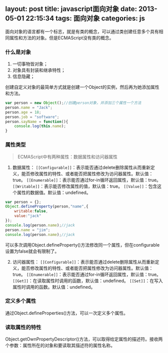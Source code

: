 layout: post
title: javascript面向对象
date: 2013-05-01 22:15:34
tags: 面向对象
categories: js
---
面向对象的语言都有一个标志，就是有类的概念，可以通过类创建任意多个具有相同属性和方法的对象。但是ECMAScript没有类的概念。
<!-- more -->

### 什么是对象
1. 一切事物皆对象；
2. 对象具有封装和继承特性；
3. 信息隐藏；

创建自定义对象的最简单方式就是创建一个Object的实例，然后再为她添加属性和方法。
```javascript
var person = new Object();//创建person对象，并添加三个属性一个方法
person.name = "Jack";
person.age = 18;
person.job = "software";
person.sayName = function(){
	console.log(this.name);
}
```
### 属性类型
> ECMAScript中有两种属性：数据属性和访问器属性 

1. 数据属性：
`[[Configurable]]`：表示能否通过delete删除属性从而重新定义，能否修改属性的特性、或者能否把属性修改为访问器属性。默认值：true。
`[[Enumerable]]`：表示能否通过for-in循环返回属性，默认值：true。
`[[Writable]]`：表示能否修改属性的值，默认值：true。
`[[Value]]`：包含这个属性的数据值。默认值：undefined。
```javascript
var person = {};
Object.defineProperty(person,"name",{
	writable:false,
	value:"jack"
});
console.log(person.name);//jack
person.name = "jim";
console.log(person.name);//jack
```
可以多次调用Object.defineProperty()方法修改同一个属性，但在configurable设置为false就会有限制了。

2. 访问器属性：
`[[Configurable]]`：表示能否通过delete删除属性从而重新定义，能否修改属性的特性、或者能否把属性修改为访问器属性。默认值：true。
`[[Enumerable]]`：表示能否通过for-in循环返回属性，默认值：true。
`[[Get]]`：在读取属性时调用的函数，默认值：undefined。
`[[Set]]`：在写入属性时调用的函数。默认值：undefined。

### 定义多个属性
通过Object.defineProperties()方法，可以一次定义多个属性。

### 读取属性的特性
Object.getOwnPropertyDescriptor()方法，可以取得给定属性的描述符。接收两个参数：属性所在的对象和要读取其描述符的属性名称。